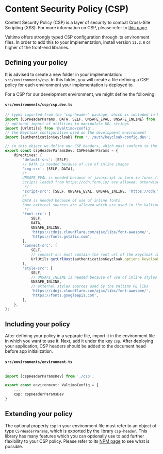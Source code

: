 # Content Security Policy (CSP)

Content Security Policy (CSP) is a layer of security to combat Cross-Site Scripting (XSS). For more information on CSP, please refer to [this page](https://developer.mozilla.org/en-US/docs/Web/HTTP/CSP).

Valtimo offers strongly typed CSP configuration through its environment files. In order to add this to your implementation, install version `11.2.0` or higher of the front-end libraries.

## Defining your policy

It is advised to create a new folder in your implementation: `src/environments/csp`. In this folder, you will create a file defining a CSP policy for each environment your implementation is deployed to.

For a CSP for our development environment, we might define the following:

#### **`src/environments/csp/csp.dev.ts`**

```typescript
// types imported from the 'csp-header' package, which is included in Valtimo FE libs 11.2.0 and up
import {CSPHeaderParams, DATA, SELF, UNSAFE_EVAL, UNSAFE_INLINE} from 'csp-header';
// optional import of utilities to manipulate URL strings
import {UrlUtils} from '@valtimo/config';
// the Keycloak configuration used on the development environment
import {authenticationKeycloak} from '../auth/keycloak-config.dev';

// in this object we define our CSP headers, which must conform to the type CSPHeaderParams (imported from 'csp-header')
export const cspHeaderParamsDev: CSPHeaderParams = {
    directives: {
        'default-src': [SELF],
        // DATA is needed because of use of inline images
        'img-src': [SELF, DATA],
        /*
        UNSAFE_EVAL is needed because of javascript in form.io forms (i.e. on summary page)
        Scripts loaded from https://cdn.form.io/ are allowed, otherwise Form.IO won't work in our app.
         */
        'script-src': [SELF, UNSAFE_EVAL, UNSAFE_INLINE, 'https://cdn.form.io/'],
        /* 
        DATA is needed because of use of inline fonts.
        Some external sources are allowed which are used in the Valtimo front-end libraries.
         */
        'font-src': [
            SELF,
            DATA,
            UNSAFE_INLINE,
            'https://cdnjs.cloudflare.com/ajax/libs/font-awesome/',
            'https://fonts.gstatic.com',
        ],
        'connect-src': [
            SELF,
            // connect-src must contain the root url of the keycloak instance the application uses to login
            UrlUtils.getUrlHost(authenticationKeycloak.options.keycloakOptions.config.url),
        ],
        'style-src': [
            SELF,
            // UNSAFE_INLINE is needed because of use of inline styles
            UNSAFE_INLINE,
            // external styles sources used by the Valtimo FE libs
            'https://cdnjs.cloudflare.com/ajax/libs/font-awesome/',
            'https://fonts.googleapis.com',
        ],
    },
};
```

## Including your policy

After defining your policy in a separate file, import it in the environment file in which you want to use it. Next, add it under the key `csp`. After deploying your application, CSP headers should be added to the document head before app initialization.

#### **`src/environments/environment.ts`**

```typescript
...
import {cspHeaderParamsDev} from './csp';

export const environment: ValtimoConfig = {
    ...
    csp: cspHeaderParamsDev
}
```

## Extending your policy

The optional property `csp` in your environment file must refer to an object of type `CSPHeaderParams`, which is exported by the library `csp-header`. This library has many features which you can optionally use to add further flexibility to your CSP policy. Please refer to its [NPM page](https://www.npmjs.com/package/csp-header) to see what is possible.
